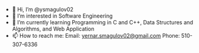 - 👋 Hi, I’m @ysmagulov02
- 👀 I’m interested in Software Engineering 
- 🌱 I’m currently learning Programming in C and C++, Data Structures and Algorithms, and Web Application
- 📫 How to reach me:
  Email: yernar.smagulov02@gmail.com
  Phone: 510-307-6336

<!---
ysmagulov02/ysmagulov02 is a ✨ special ✨ repository because its `README.md` (this file) appears on your GitHub profile.
You can click the Preview link to take a look at your changes.
--->
